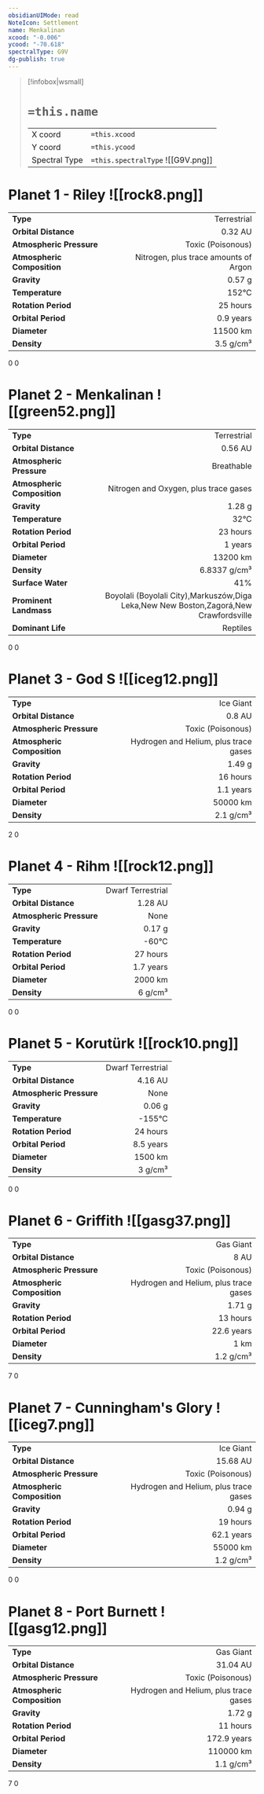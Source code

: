 ```yaml
---
obsidianUIMode: read
NoteIcon: Settlement
name: Menkalinan
xcood: "-0.006"
ycood: "-70.618"
spectralType: G9V
dg-publish: true
---
```

> [!infobox|wsmall]
> # `=this.name`
> | | |
> | - | - |
> | X coord | `=this.xcood` |
> | Y coord| `=this.ycood` |
> | Spectral Type | `=this.spectralType` ![[G9V.png]] |

# Planet 1 - Riley ![[rock8.png]]
|                             |                           |
| --------------------------- | -------------------------:|
| **Type**                    |             Terrestrial |
| **Orbital Distance**        |   0.32 AU |
| **Atmospheric Pressure**    |       Toxic (Poisonous) |
| **Atmospheric Composition** |      Nitrogen, plus trace amounts of Argon |
| **Gravity**                 |        0.57 g |
| **Temperature**             |    152°C |
| **Rotation Period**         |  25 hours |
| **Orbital Period** | 0.9 years |
| **Diameter**                |      11500 km | 
| **Density**                 |    3.5 g/cm³ |



0
0



# Planet 2 - Menkalinan ![[green52.png]]
|                             |                           |
| --------------------------- | -------------------------:|
| **Type**                    |             Terrestrial |
| **Orbital Distance**        |   0.56 AU |
| **Atmospheric Pressure**    |       Breathable |
| **Atmospheric Composition** |      Nitrogen and Oxygen, plus trace gases |
| **Gravity**                 |        1.28 g |
| **Temperature**             |    32°C |
| **Rotation Period**         |  23 hours |
| **Orbital Period** | 1 years |
| **Diameter**                |      13200 km | 
| **Density**                 |    6.8337 g/cm³ |
| **Surface Water**           |           41% | 
| **Prominent Landmass**      |         Boyolali (Boyolali City),Markuszów,Diga Leka,New New Boston,Zagorá,New Crawfordsville | 
| **Dominant Life**           |         Reptiles |



0
0



# Planet 3 - God S ![[iceg12.png]]
|                             |                           |
| --------------------------- | -------------------------:|
| **Type**                    |             Ice Giant |
| **Orbital Distance**        |   0.8 AU |
| **Atmospheric Pressure**    |       Toxic (Poisonous) |
| **Atmospheric Composition** |      Hydrogen and Helium, plus trace gases |
| **Gravity**                 |        1.49 g |
| **Rotation Period**         |  16 hours |
| **Orbital Period** | 1.1 years |
| **Diameter**                |      50000 km | 
| **Density**                 |    2.1 g/cm³ |



2
0



# Planet 4 - Rihm ![[rock12.png]]
|                             |                           |
| --------------------------- | -------------------------:|
| **Type**                    |             Dwarf Terrestrial |
| **Orbital Distance**        |   1.28 AU |
| **Atmospheric Pressure**    |       None |
| **Gravity**                 |        0.17 g |
| **Temperature**             |    -60°C |
| **Rotation Period**         |  27 hours |
| **Orbital Period** | 1.7 years |
| **Diameter**                |      2000 km | 
| **Density**                 |    6 g/cm³ |



0
0



# Planet 5 - Korutürk ![[rock10.png]]
|                             |                           |
| --------------------------- | -------------------------:|
| **Type**                    |             Dwarf Terrestrial |
| **Orbital Distance**        |   4.16 AU |
| **Atmospheric Pressure**    |       None |
| **Gravity**                 |        0.06 g |
| **Temperature**             |    -155°C |
| **Rotation Period**         |  24 hours |
| **Orbital Period** | 8.5 years |
| **Diameter**                |      1500 km | 
| **Density**                 |    3 g/cm³ |



0
0



# Planet 6 - Griffith ![[gasg37.png]]
|                             |                           |
| --------------------------- | -------------------------:|
| **Type**                    |             Gas Giant |
| **Orbital Distance**        |   8 AU |
| **Atmospheric Pressure**    |       Toxic (Poisonous) |
| **Atmospheric Composition** |      Hydrogen and Helium, plus trace gases |
| **Gravity**                 |        1.71 g |
| **Rotation Period**         |  13 hours |
| **Orbital Period** | 22.6 years |
| **Diameter**                |      1 km | 
| **Density**                 |    1.2 g/cm³ |



7
0



# Planet 7 - Cunningham's Glory ![[iceg7.png]]
|                             |                           |
| --------------------------- | -------------------------:|
| **Type**                    |             Ice Giant |
| **Orbital Distance**        |   15.68 AU |
| **Atmospheric Pressure**    |       Toxic (Poisonous) |
| **Atmospheric Composition** |      Hydrogen and Helium, plus trace gases |
| **Gravity**                 |        0.94 g |
| **Rotation Period**         |  19 hours |
| **Orbital Period** | 62.1 years |
| **Diameter**                |      55000 km | 
| **Density**                 |    1.2 g/cm³ |



0
0



# Planet 8 - Port Burnett ![[gasg12.png]]
|                             |                           |
| --------------------------- | -------------------------:|
| **Type**                    |             Gas Giant |
| **Orbital Distance**        |   31.04 AU |
| **Atmospheric Pressure**    |       Toxic (Poisonous) |
| **Atmospheric Composition** |      Hydrogen and Helium, plus trace gases |
| **Gravity**                 |        1.72 g |
| **Rotation Period**         |  11 hours |
| **Orbital Period** | 172.9 years |
| **Diameter**                |      110000 km | 
| **Density**                 |    1.1 g/cm³ |



7
0



